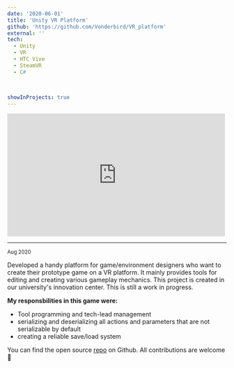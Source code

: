 ```yaml
---
date: '2020-06-01'
title: 'Unity VR Platform'
github: 'https://github.com/Vonderbird/VR_platform'
external: ''
tech:
  - Unity
  - VR
  - HTC Vive
  - SteamVR
  - C#
 
  

showInProjects: true
---
```


  
<iframe width="500" height="282" src="https://www.youtube.com/embed/OeSEkeHIHRg" frameborder="0" allow="accelerometer; autoplay; clipboard-write; encrypted-media; gyroscope; picture-in-picture" allowfullscreen></iframe>

---
<small>Aug 2020</small>

Developed a handy platform for game/environment designers who want to create their prototype game on a VR platform. It mainly provides tools for editing and creating various gameplay mechanics. This project is created in our university's innovation center. This is still a work in progress.


**My responsbilities in this game were:**
- Tool programming and tech-lead management
- serializing and deserializing all actions and parameters that are not serializable by default
- creating a reliable save/load system


You can find the open source [repo](https://github.com/Vonderbird/VR_platform) on Github. All contributions are welcome👾